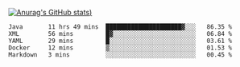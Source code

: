 [![Anurag's GitHub stats](https://github-readme-stats.vercel.app/api?username=Old-Camel&show_icons=true&theme=dark))](https://github.com/anuraghazra/github-readme-stats)
<!--START_SECTION:waka-->
```text
Java       11 hrs 49 mins  █████████████████████▓░░░   86.35 % 
XML        56 mins         █▓░░░░░░░░░░░░░░░░░░░░░░░   06.84 % 
YAML       29 mins         █░░░░░░░░░░░░░░░░░░░░░░░░   03.61 % 
Docker     12 mins         ▒░░░░░░░░░░░░░░░░░░░░░░░░   01.53 % 
Markdown   3 mins          ░░░░░░░░░░░░░░░░░░░░░░░░░   00.45 % 
```
<!--END_SECTION:waka-->

